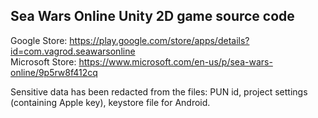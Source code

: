 ## Sea Wars Online Unity 2D game source code

Google Store: https://play.google.com/store/apps/details?id=com.vagrod.seawarsonline \
Microsoft Store: https://www.microsoft.com/en-us/p/sea-wars-online/9p5rw8f412cq

Sensitive data has been redacted from the files: PUN id, project settings (containing Apple key), keystore file for Android.
